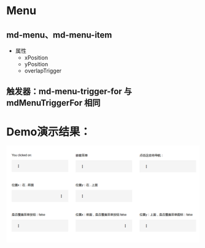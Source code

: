 # Menu
## md-menu、md-menu-item
* 属性
	* xPosition
	* yPosition
	* overlapTrigger

## 触发器：md-menu-trigger-for 与 mdMenuTriggerFor 相同

# Demo演示结果：
![Demo](menu_demo.png)